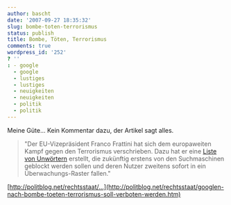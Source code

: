 ```yaml
---
author: bascht
date: '2007-09-27 18:35:32'
slug: bombe-toten-terrorismus
status: publish
title: Bombe, Töten, Terrorismus
comments: true
wordpress_id: '252'
? ''
: - google
  - google
  - lustiges
  - lustiges
  - neuigkeiten
  - neuigkeiten
  - politik
  - politik
---
```


Meine Güte... Kein Kommentar dazu, der Artikel sagt alles.
> "Der EU-Vizepräsident Franco Frattini hat sich dem europaweiten
> Kampf gegen den Terrorismus verschrieben. Dazu hat er eine
> [Liste von Unwörtern](http://www.heise.de/newsticker/meldung/95786)
> erstellt, die zukünftig erstens von den Suchmaschinen geblockt
> werden sollen und deren Nutzer zweitens sofort in ein
> Überwachungs-Raster fallen."

[http://politblog.net/rechtsstaat/...](http://politblog.net/rechtsstaat/googlen-nach-bombe-toeten-terrorismus-soll-verboten-werden.htm)





